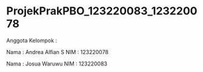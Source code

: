# ProjekPrakPBO_123220083_123220078

Anggota Kelompok :

Nama : Andrea Alfian S
NIM  : 123220078

Nama : Josua Waruwu
NIM  : 123220083
